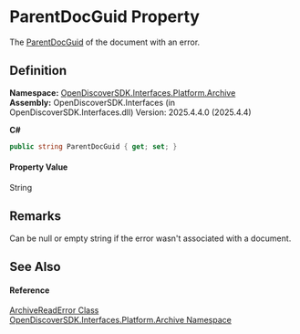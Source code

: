 # ParentDocGuid Property


The <a href="84259840-69d2-67e7-9903-2ff21154e06c">ParentDocGuid</a> of the document with an error.



## Definition
**Namespace:** <a href="dcc346b4-4dbe-f061-4b93-52d6a0a6fe6f">OpenDiscoverSDK.Interfaces.Platform.Archive</a>  
**Assembly:** OpenDiscoverSDK.Interfaces (in OpenDiscoverSDK.Interfaces.dll) Version: 2025.4.4.0 (2025.4.4)

**C#**
``` C#
public string ParentDocGuid { get; set; }
```



#### Property Value
String

## Remarks
Can be null or empty string if the error wasn't associated with a document.

## See Also


#### Reference
<a href="b9031582-4818-01ad-470e-4841821365a7">ArchiveReadError Class</a>  
<a href="dcc346b4-4dbe-f061-4b93-52d6a0a6fe6f">OpenDiscoverSDK.Interfaces.Platform.Archive Namespace</a>  
